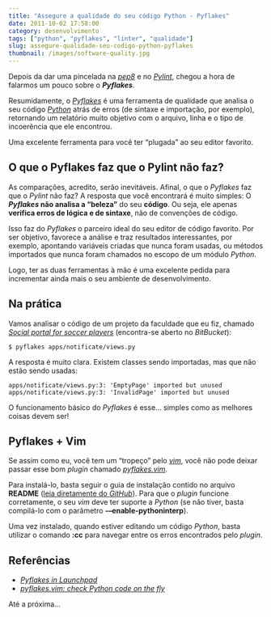 ```yaml
---
title: "Assegure a qualidade do seu código Python - Pyflakes"
date: 2011-10-02 17:58:00
category: desenvolvimento
tags: ["python", "pyflakes", "linter", "qualidade"]
slug: assegure-qualidade-seu-codigo-python-pyflakes
thumbnail: /images/software-quality.jpg
---
```


Depois da dar uma pincelada na [*pep8*][] e no [*Pylint*][], chegou a hora de
falarmos um pouco sobre o **_Pyflakes_**.

Resumidamente, o [*Pyflakes*][] é uma ferramenta de qualidade que
analisa o seu código [*Python*][] atrás de erros (de sintaxe e
importação, por exemplo), retornando um relatório muito objetivo com o
arquivo, linha e o tipo de incoerência que ele encontrou.

Uma excelente ferramenta para você ter “plugada” ao seu editor favorito.

## O que o Pyflakes faz que o Pylint não faz?

As comparações, acredito, serão inevitáveis. Afinal, o que o _Pyflakes_
faz que o _Pylint_ não faz? A resposta que você encontrará é muito
simples: O **_Pyflakes_ não analisa a “beleza”** do seu **código**. Ou
seja, ele apenas **verifica erros de lógica e de sintaxe**, não de
convenções de código.

Isso faz do _Pyflakes_ o parceiro ideal do seu editor de código
favorito. Por ser objetivo, favorece a análise e traz resultados
interessantes, por exemplo, apontando variáveis criadas que nunca foram
usadas, ou métodos importados que nunca foram chamados no escopo de um
módulo _Python_.

Logo, ter as duas ferramentas à mão é uma excelente pedida para
incrementar ainda mais o seu ambiente de desenvolvimento.

## Na prática

Vamos analisar o código de um projeto da faculdade que eu fiz, chamado
[*Social portal for soccer players*][] (encontra-se aberto no
_BitBucket_):

```text
$ pyflakes apps/notificate/views.py
```

A resposta é muito clara. Existem classes sendo importadas, mas que não
estão sendo usadas:

```text
apps/notificate/views.py:3: 'EmptyPage' imported but unused
apps/notificate/views.py:3: 'InvalidPage' imported but unused
```

O funcionamento básico do _Pyflakes_ é esse… simples como as melhores
coisas devem ser!

## Pyflakes + Vim

Se assim como eu, você tem um “tropeço” pelo [*vim*][], você não pode
deixar passar esse bom _plugin_ chamado [*pyflakes.vim*][].

Para instalá-lo, basta seguir o guia de instalação contido no arquivo
**README** ([leia diretamente do *GitHub*][]). Para que o _plugin_
funcione corretamente, o seu _vim_ deve ter suporte a _Python_ (se não
tiver, basta compilá-lo com o parâmetro **-–enable-pythoninterp**).

Uma vez instalado, quando estiver editando um código _Python_, basta
utilizar o comando **:cc** para navegar entre os erros encontrados pelo
_plugin_.

## Referências

- [*Pyflakes in Launchpad*][]
- [*pyflakes.vim: check Python code on the fly*][]

Até a próxima…

[*pep8*]: /2011/08/26/assegure-qualidade-seu-codigo-python-pep.html "Assegura a qualidade do seu código Python com a pep8"
[*pylint*]: /2011/09/06/assegura-a-qualidade-de-codigo-python-pylint.html "Assegure a qualidade do seu código Python com o Pylint"
[*pyflakes*]: https://launchpad.net/pyflakes "Pyflakes no Launchpad"
[*python*]: /tag/python.html "Leia mais sobre Python"
[*social portal for soccer players*]: https://bitbucket.org/kplaube/social-portal-for-soccer-players/overview "Visite o repositório do projeto no BitBucket"
[*vim*]: http://www.vim.org/ "Página oficial do Vi Improved"
[*pyflakes.vim*]: http://symbolsystem.com/pyflakes-vim/ "pyflakes.vim - Verifique o seu código em tempo real"
[leia diretamente do *github*]: https://github.com/kevinw/pyflakes-vim#readme "README do pyflakes.vim no GitHub"
[*pyflakes in launchpad*]: https://launchpad.net/pyflakes "Faça download agora mesmo do Pyflakes"
[*pyflakes.vim: check python code on the fly*]: http://symbolsystem.com/pyflakes-vim/ "Utilize o Pyflakes em seu VIM"
